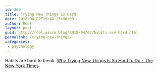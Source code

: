 ```yaml
---
id: 269
title: Trying New Things is Hard
date: 2018-04-02T15:48:23+00:00
author: Roel
layout: post
guid: http://roel.micro.blog/2018/04/02/habits-are-hard.html
permalink: /trying-new-things/
categories:
 - psychology
---
```

Habits are hard to break. [Why Trying New Things Is So Hard to Do - The New York Times](https://mobile.nytimes.com/2017/12/01/business/why-trying-new-things-is-so-hard.html?referer=)
